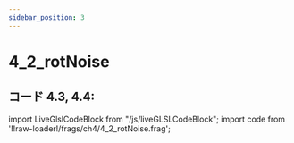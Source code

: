 ```yaml
---
sidebar_position: 3
---
```


# 4_2_rotNoise
## コード 4.3, 4.4: 

import LiveGlslCodeBlock from "/js/liveGLSLCodeBlock";
import code from '!!raw-loader!/frags/ch4/4_2_rotNoise.frag';

<LiveGlslCodeBlock fragName='4_2_rotNoise.frag' fragCode={code} />
